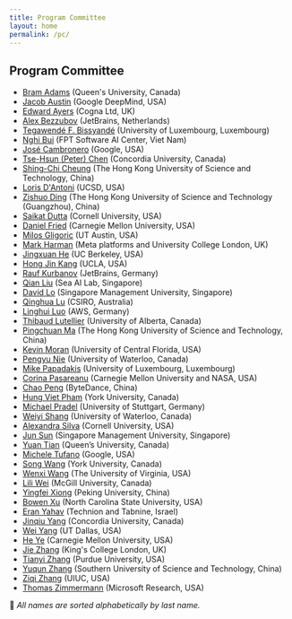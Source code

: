 ```yaml
---
title: Program Committee
layout: home
permalink: /pc/
---
```


## Program Committee

- [Bram Adams](https://mcis.cs.queensu.ca/) (Queen's University, Canada)
- [Jacob Austin](https://www.jacobaustin.org/) (Google DeepMind, USA)
- [Edward Ayers](https://www.edayers.com/) (Cogna Ltd, UK)
- [Alex Bezzubov](https://www.jetbrains.com/research/) (JetBrains, Netherlands)
- [Tegawendé F. Bissyandé](https://bissyande.github.io) (University of Luxembourg, Luxembourg)
- [Nghi Bui](https://bdqnghi.github.io/) (FPT Software AI Center, Viet Nam)
- [José Cambronero](https://www.josecambronero.com/) (Google, USA)
- [Tse-Hsun (Peter) Chen](https://petertsehsun.github.io/) (Concordia University, Canada)
- [Shing-Chi Cheung](https://home.cse.ust.hk/~scc/) (The Hong Kong University of Science and Technology, China)
- [Loris D'Antoni](https://cseweb.ucsd.edu/~ldantoni/) (UCSD, USA)
- [Zishuo Ding](https://personal.hkust-gz.edu.cn/ding/) (The Hong Kong University of Science and Technology (Guangzhou), China)
- [Saikat Dutta](https://www.cs.cornell.edu/~saikatd) (Cornell University, USA)
- [Daniel Fried](https://dpfried.github.io/) (Carnegie Mellon University, USA)
- [Milos Gligoric](https://users.ece.utexas.edu/~gligoric/) (UT Austin, USA)
- [Mark Harman](http://www0.cs.ucl.ac.uk/staff/M.Harman/) (Meta platforms and University College London, UK)
- [Jingxuan He](https://www.sri.inf.ethz.ch/people/jingxuan) (UC Berkeley, USA)
- [Hong Jin Kang](https://kanghj.github.io/) (UCLA, USA)
- [Rauf Kurbanov](https://www.linkedin.com/in/rauf-kurbanov/) (JetBrains, Germany)
- [Qian Liu](https://siviltaram.github.io/) (Sea AI Lab, Singapore)
- [David Lo](http://www.mysmu.edu/faculty/davidlo/) (Singapore Management University, Singapore)
- [Qinghua Lu](https://people.csiro.au/L/Q/Qinghua-Lu) (CSIRO, Australia)
- [Linghui Luo](https://linghuiluo.github.io) (AWS, Germany)
- [Thibaud Lutellier](https://sites.google.com/ualberta.ca/lutellier) (University of Alberta, Canada)
- [Pingchuan Ma](https://pingchuan.moe) (The Hong Kong University of Science and Technology, China)
- [Kevin Moran](https://www.kpmoran.com) (University of Central Florida, USA)
- [Pengyu Nie](https://pengyunie.github.io/) (University of Waterloo, Canada)
- [Mike Papadakis](https://mpapad.github.io/) (University of Luxembourg, Luxembourg)
- [Corina Pasareanu](https://www.andrew.cmu.edu/user/pcorina/) (Carnegie Mellon University and NASA, USA)
- [Chao Peng](https://chao-peng.github.io/) (ByteDance, China)
- [Hung Viet Pham](https://hvpham.github.io/) (York University, Canada)
- [Michael Pradel](https://software-lab.org/people/Michael_Pradel.html) (University of Stuttgart, Germany)
- [Weiyi Shang](https://ece.uwaterloo.ca/~wshang/) (University of Waterloo, Canada)
- [Alexandra Silva](https://alexandrasilva.org/) (Cornell University, USA)
- [Jun Sun](https://sunjun.site) (Singapore Management University, Singapore)
- [Yuan Tian](https://scholar.google.com/citations?hl=en&user=wX4le_QAAAAJ&view_op=list_works&sortby=pubdate) (Queen’s University, Canada)
- [Michele Tufano](https://tufanomichele.com/) (Google, USA)
- [Song Wang](https://www.eecs.yorku.ca/~wangsong) (York University, Canada)
- [Wenxi Wang](https://wenxiwang.github.io/) (The University of Virginia, USA)
- [Lili Wei](https://liliweise.github.io/) (McGill University, Canada)
- [Yingfei Xiong](https://xiongyingfei.github.io/) (Peking University, China)
- [Bowen Xu](https://www.bowenxu.me) (North Carolina State University, USA)
- [Eran Yahav](https://csaws.cs.technion.ac.il/~yahave/) (Technion and Tabnine, Israel)
- [Jinqiu Yang](https://jinqiuyang.github.io/) (Concordia University, Canada)
- [Wei Yang](https://youngwei.com/) (UT Dallas, USA)
- [He Ye](https://heye.me/) (Carnegie Mellon University, USA)
- [Jie Zhang](https://sites.google.com/view/jie-zhang/home) (King's College London, UK)
- [Tianyi Zhang](https://tianyi-zhang.github.io/) (Purdue University, USA)
- [Yuqun Zhang](https://zhangyuqun.github.io/) (Southern University of Science and Technology, China)
- [Ziqi Zhang](https://ziqi-zhang.github.io/) (UIUC, USA)
- [Thomas Zimmermann](https://thomas-zimmermann.com/) (Microsoft Research, USA)

<p class="note">📝 <em>All names are sorted alphabetically by last name.</em></p>
